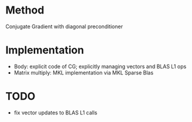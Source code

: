Method
======
 Conjugate Gradient with diagonal preconditioner

Implementation
==============

 * Body: explicit code of CG; explicitly managing vectors and BLAS L1 ops
 * Matrix multiply: MKL implementation via MKL Sparse Blas

TODO
====

 * fix vector updates to BLAS L1 calls